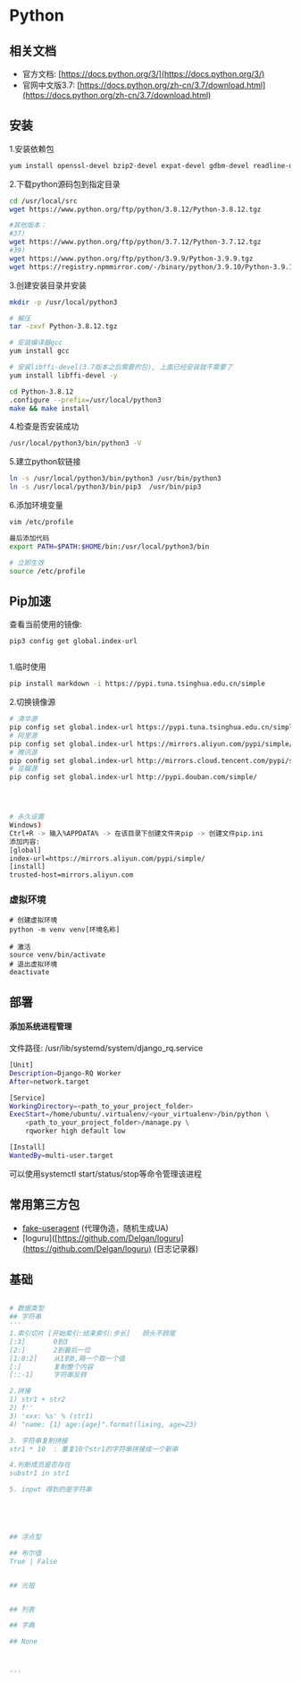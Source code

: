 # Python


## 相关文档

- 官方文档: [https://docs.python.org/3/](https://docs.python.org/3/)
- 官网中文版3.7: [https://docs.python.org/zh-cn/3.7/download.html](https://docs.python.org/zh-cn/3.7/download.html)



## 安装

1.安装依赖包
```bash
yum install openssl-devel bzip2-devel expat-devel gdbm-devel readline-devel sqlite-devel psmisc libffi-devel zlib* libffi-devel  -y
```

2.下载python源码包到指定目录
```bash
cd /usr/local/src
wget https://www.python.org/ftp/python/3.8.12/Python-3.8.12.tgz

#其他版本：
#37)
wget https://www.python.org/ftp/python/3.7.12/Python-3.7.12.tgz
#39)
wget https://www.python.org/ftp/python/3.9.9/Python-3.9.9.tgz
wget https://registry.npmmirror.com/-/binary/python/3.9.10/Python-3.9.10.tgz

```

3.创建安装目录并安装
```bash
mkdir -p /usr/local/python3

# 解压
tar -zxvf Python-3.8.12.tgz

# 安装编译器gcc
yum install gcc

# 安装libffi-devel(3.7版本之后需要的包), 上面已经安装就不需要了
yum install libffi-devel -y

cd Python-3.8.12
.configure --prefix=/usr/local/python3
make && make install
```

4.检查是否安装成功
```bash
/usr/local/python3/bin/python3 -V
```

5.建立python软链接
```bash
ln -s /usr/local/python3/bin/python3 /usr/bin/python3
ln -s /usr/local/python3/bin/pip3  /usr/bin/pip3
```

6.添加环境变量
```bash
vim /etc/profile

最后添加代码
export PATH=$PATH:$HOME/bin:/usr/local/python3/bin

# 立即生效
source /etc/profile
```

## Pip加速
查看当前使用的镜像:

```shell
pip3 config get global.index-url


```



1.临时使用

```bash
pip install markdown -i https://pypi.tuna.tsinghua.edu.cn/simple
```

2.切换镜像源

```bash
# 清华源
pip config set global.index-url https://pypi.tuna.tsinghua.edu.cn/simple
# 阿里源
pip config set global.index-url https://mirrors.aliyun.com/pypi/simple/
# 腾讯源
pip config set global.index-url http://mirrors.cloud.tencent.com/pypi/simple
# 豆瓣源
pip config set global.index-url http://pypi.douban.com/simple/




# 永久设置
Windows)
Ctrl+R -> 输入%APPDATA% -> 在该目录下创建文件夹pip -> 创建文件pip.ini
添加内容:
[global]
index-url=https://mirrors.aliyun.com/pypi/simple/
[install]
trusted-host=mirrors.aliyun.com

```



### 虚拟环境

```shell
# 创建虚拟环境
python -m venv venv[环境名称]

# 激活
source venv/bin/activate
# 退出虚拟环境
deactivate

```



## 部署

#### 添加系统进程管理

文件路径: /usr/lib/systemd/system/django_rq.service

```bash
[Unit]
Description=Django-RQ Worker
After=network.target

[Service]
WorkingDirectory=<path_to_your_project_folder>
ExecStart=/home/ubuntu/.virtualenv/<your_virtualenv>/bin/python \
    <path_to_your_project_folder>/manage.py \
    rqworker high default low

[Install]
WantedBy=multi-user.target
```

可以使用systemctl start/status/stop等命令管理该进程





## 常用第三方包
- [fake-useragent](./package.md) (代理伪造，随机生成UA)
- [loguru]([https://github.com/Delgan/loguru](https://github.com/Delgan/loguru) (日志记录器)





## 基础
```python

# 数据类型
## 字符串
'''
1.索引切片 [开始索引:结束索引:步长]   顾头不顾尾
[:3]       0到3
[2:]       2到最后一位
[1:8:2]    从1到8,隔一个取一个值
[:]        复制整个内容
[::-1]     字符串反转

2.拼接
1) str1 + str2
2) f''
3) 'xxx: %s' % (str1)
4) "name: {1} age:{age}".format(lixing, age=23)

3. 字符串复制拼接
str1 * 10  : 重复10个str1的字符串拼接成一个新串

4.判断成员是否存在
substr1 in str1

5. input 得到的是字符串





## 浮点型

## 布尔值
True | False


## 元祖


## 列表

## 字典

## None



'''










```







